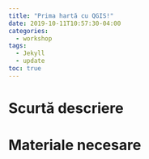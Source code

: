 ```yaml
---
title: "Prima hartă cu QGIS!"
date: 2019-10-11T10:57:30-04:00
categories:
  - workshop
tags:
  - Jekyll
  - update
toc: true
---
```

# Scurtă descriere
# Materiale necesare
